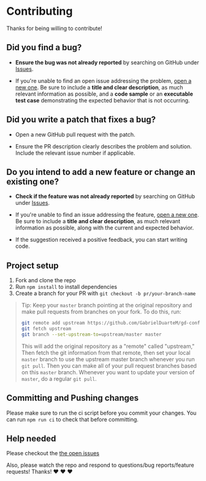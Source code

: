 # Contributing

Thanks for being willing to contribute!

## Did you find a bug?

- **Ensure the bug was not already reported** by searching on GitHub under [Issues](https://github.com/GabrielDuarteM/gd-configs/issues).

- If you're unable to find an open issue addressing the problem, [open a new one](https://github.com/GabrielDuarteM/gd-configs/issues/new). Be sure to include a **title and clear description**, as much relevant information as possible, and a **code sample** or an **executable test case** demonstrating the expected behavior that is not occurring.

## Did you write a patch that fixes a bug?

- Open a new GitHub pull request with the patch.

- Ensure the PR description clearly describes the problem and solution. Include the relevant issue number if applicable.

## Do you intend to add a new feature or change an existing one?

- **Check if the feature was not already reported** by searching on GitHub under [Issues](https://github.com/GabrielDuarteM/gd-configs/issues).

- If you're unable to find an issue addressing the feature, [open a new one](https://github.com/GabrielDuarteM/gd-configs/issues/new). Be sure to include a **title and clear description**, as much relevant information as possible, along with the current and expected behavior.

- If the suggestion received a positive feedback, you can start writing code.

## Project setup

1. Fork and clone the repo
2. Run `npm install` to install dependencies
3. Create a branch for your PR with `git checkout -b pr/your-branch-name`

> Tip: Keep your `master` branch pointing at the original repository and make
> pull requests from branches on your fork. To do this, run:
>
> ```bash
> git remote add upstream https://github.com/GabrielDuarteM/gd-configs.git
> git fetch upstream
> git branch --set-upstream-to=upstream/master master
> ```
>
> This will add the original repository as a "remote" called "upstream,"
> Then fetch the git information from that remote, then set your local `master`
> branch to use the upstream master branch whenever you run `git pull`.
> Then you can make all of your pull request branches based on this `master`
> branch. Whenever you want to update your version of `master`, do a regular
> `git pull`.

## Committing and Pushing changes

Please make sure to run the ci script before you commit your changes. You can run
`npm run ci` to check that before committing.

## Help needed

Please checkout the [the open issues][issues]

Also, please watch the repo and respond to questions/bug reports/feature
requests! Thanks! :heart: :heart: :heart:

[issues]: https://github.com/GabrielDuarteM/gd-configs/issues
